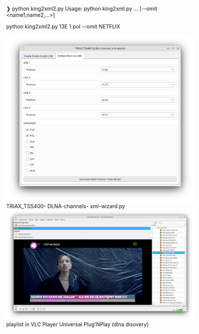 ❯ python king2xml2.py
Usage: python king2xml.py <position> <source> <lang1> <lang2> ... [--omit <name1,name2,...>]


python king2xml2.py 13E 1 pol --omit NETFLIX




<img width="964" alt="diseqc" src="https://github.com/stpf99/sat-ip-dlna-playlist/blob/3715272dbfaef6d198f6110dc5660c87b1391b8b/gui.png">
TRIAX_TSS400- DLNA-channels- xml-wizard.py


<img width="964" alt="diseqc" src="https://github.com/stpf99/sat-ip-dlna-playlist/blob/94e81cb9bd472345f06462c1e52940c9b5606d0f/vlc.png">
playlist in VLC Player Universal Plug'NPlay (dlna disovery) 
